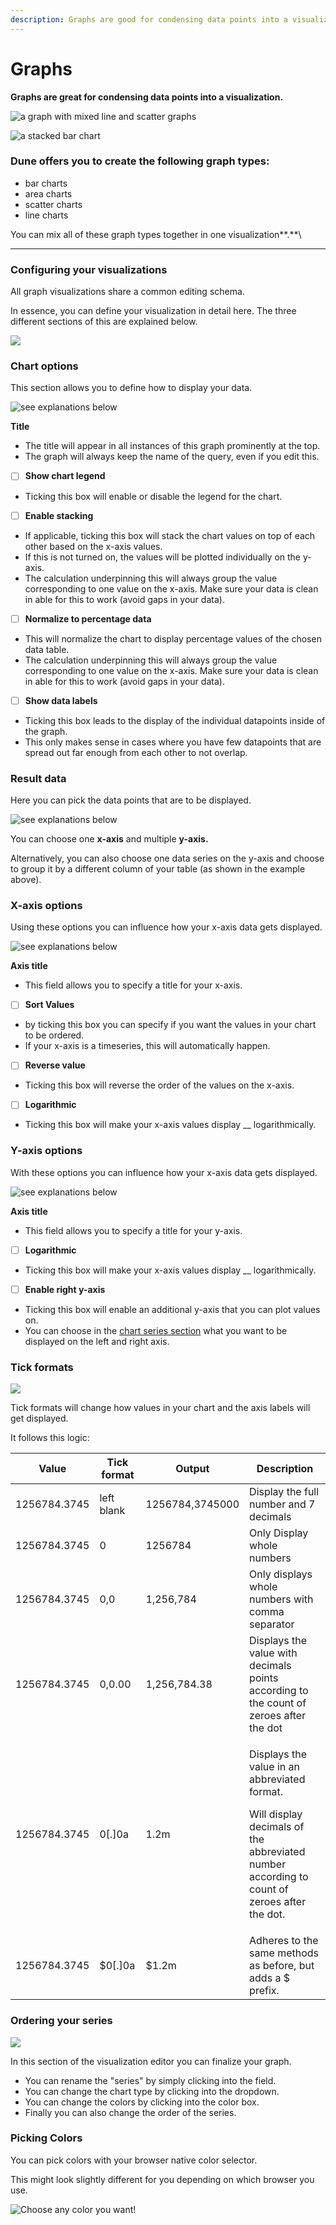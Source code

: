 ```yaml
---
description: Graphs are good for condensing data points into a visualization.
---
```


# Graphs

**Graphs are great for condensing data points into a visualization.**

![a graph with mixed line and scatter graphs](<../../.gitbook/assets/image (47).png>)

![a stacked bar chart](<../../.gitbook/assets/image (58).png>)

### Dune offers you to create the following graph types:

* bar charts
* area charts
* scatter charts
* line charts

You can mix all of these graph types together in one visualization**.**\
****

### Configuring your visualizations

All graph visualizations share a common editing schema.

In essence, you can define your visualization in detail here. The three different sections of this are explained below.

![](<../../.gitbook/assets/image (34).png>)

### Chart options

This section allows you to define how to display your data.

![see explanations below](<../../.gitbook/assets/image (57).png>)

**Title**

* The title will appear in all instances of this graph prominently at the top.
* The graph will always keep the name of the query, even if you edit this.

<!---->

* [ ] **Show chart legend**

<!---->

* Ticking this box will enable or disable the legend for the chart.

<!---->

* [ ] **Enable stacking**

<!---->

* If applicable, ticking this box will stack the chart values on top of each other based on the x-axis values.
* If this is not turned on, the values will be plotted individually on the y-axis.
* The calculation underpinning this will always group the value corresponding to one value on the x-axis. Make sure your data is clean in able for this to work (avoid gaps in your data).

<!---->

* [ ] **Normalize to percentage data**

<!---->

* This will normalize the chart to display percentage values of the chosen data table.
* The calculation underpinning this will always group the value corresponding to one value on the x-axis. Make sure your data is clean in able for this to work (avoid gaps in your data).

<!---->

* [ ] **Show data labels**

<!---->

* Ticking this box leads to the display of the individual datapoints inside of the graph.
* This only makes sense in cases where you have few datapoints that are spread out far enough from each other to not overlap.

### Result data

Here you can pick the data points that are to be displayed.

![see explanations below](<../../.gitbook/assets/image (46).png>)

You can choose one **x-axis** and multiple **y-axis.**

Alternatively, you can also choose one data series on the y-axis and choose to group it by a different column of your table (as shown in the example above).

### **X-axis options**

Using these options you can influence how your x-axis data gets displayed.

![see explanations below](<../../.gitbook/assets/image (37).png>)

**Axis title**&#x20;

* This field allows you to specify a title for your x-axis.

<!---->

* [ ] **Sort Values**&#x20;

<!---->

* by ticking this box you can specify if you want the values in your chart to be ordered.
* If your x-axis is a timeseries, this will automatically happen.

<!---->

* [ ] **Reverse value**

<!---->

* Ticking this box will reverse the order of the values on the x-axis.

<!---->

* [ ] **Logarithmic**

<!---->

* Ticking this box will make your x-axis values display __ logarithmically.

### **Y-axis options**

With these options you can influence how your x-axis data gets displayed.

![see explanations below](<../../.gitbook/assets/image (40).png>)

**Axis title**

* This field allows you to specify a title for your y-axis.

<!---->

* [ ] **Logarithmic**&#x20;

<!---->

* Ticking this box will make your x-axis values display __ logarithmically.

<!---->

* [ ] **Enable right y-axis**

<!---->

* Ticking this box will enable an additional y-axis that you can plot values on.
* You can choose in the [chart series section](graphs.md#ordering-your-series) what you want to be displayed on the left and right axis.

### **Tick formats**

****![](<../../.gitbook/assets/image (59).png>)****

Tick formats will change how values in your chart and the axis labels will get displayed.

It follows this logic:

| Value        | Tick format | Output          | Description                                                                                                                                           |
| ------------ | ----------- | --------------- | ----------------------------------------------------------------------------------------------------------------------------------------------------- |
| 1256784.3745 | left blank  | 1256784,3745000 | Display the full number and 7 decimals                                                                                                                |
| 1256784.3745 | 0           | 1256784         | Only Display whole numbers                                                                                                                            |
| 1256784.3745 | 0,0         | 1,256,784       | Only displays whole numbers with comma separator                                                                                                      |
| 1256784.3745 | 0,0.00      | 1,256,784.38    | Displays the value with decimals points according to the count of zeroes after the dot                                                                |
| 1256784.3745 | 0\[.]0a     | 1.2m            | <p>Displays the value in an abbreviated format.</p><p>Will display decimals of the abbreviated number according to count of zeroes after the dot.</p> |
| 1256784.3745 | $0\[.]0a    | $1.2m           | Adheres to the same methods as before, but adds a $ prefix.                                                                                           |

### Ordering your series

![](<../../.gitbook/assets/image (50).png>)

In this section of the visualization editor you can finalize your graph.

* You can rename the "series" by simply clicking into the field.
* You can change the chart type by clicking into the dropdown.
* You can change the colors by clicking into the color box.
* Finally you can also change the order of the series.

### Picking Colors

You can pick colors with your browser native color selector.

This might look slightly different for you depending on which browser you use.

&#x20;

![Choose any color you want!](<../../.gitbook/assets/2021-11-26 17-25-04.gif>)

